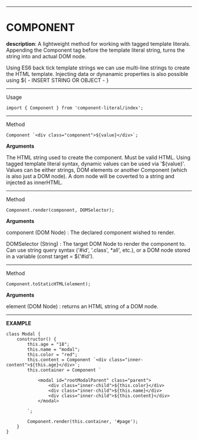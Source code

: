 ******************************************** 
# COMPONENT

**description**: A lightweight method for working with tagged template literals. Appending the Component tag before the template literal string, turns the string into and actual DOM node.

Using ES6 back tick template strings we can use multi-line strings to create the HTML template. Injecting data or dynanamic properties is also possible using ${ - INSERT STRING OR OBJECT - }

********************************************

Usage

	import { Component } from 'component-literal/index';

********************************************

Method

	Component `<div class="component">${value}</div>`;

**Arguments**

The HTML string used to create the component. Must be valid HTML. Using tagged template literal syntax, dynamic values can be used via '${value}'. Values can be either strings, DOM elements or another Component (which is also just a DOM node). A dom node will be coverted to a string and injected as innerHTML.


********************************************
Method

	Component.render(component, DOMSelector);

**Arguments**

component (DOM Node) :
The declared component wished to render.

DOMSelector (String) :
The target DOM Node to render the component to. Can use string query syntax ('#id', '.class', *all', etc.), or a DOM node stored in a variable (const target = $('#id'). 

********************************************
Method

	Component.toStaticHTML(element);

**Arguments**

element (DOM Node) :
returns an HTML string of a DOM node.

********************************************

**EXAMPLE**

 	class Modal {
		constructor() {
			this.age = "18";
			this.name = "modal";
			this.color = "red";
			this.content = Component `<div class="inner-content">${this.age}</div>`;
			this.container = Component `
	
				<modal id="rootModalParent" class="parent">
					<div class="inner-child">${this.color}</div>
					<div class="inner-child">${this.name}</div>
					<div class="inner-child">${this.content}</div>
				</modal>
	
			`;
	
			Component.render(this.container, '#page');
		}
	}
